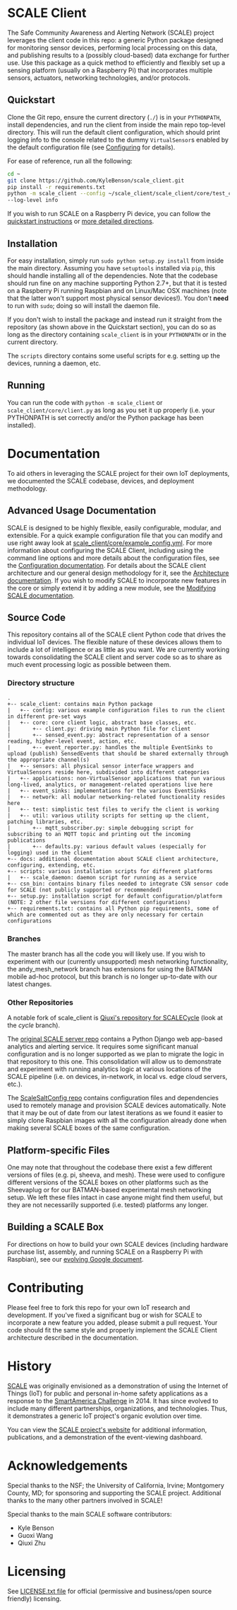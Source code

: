 SCALE Client
=============

The Safe Community Awareness and Alerting Network (SCALE) project leverages the client code in this repo: a generic Python package designed for monitoring sensor devices, performing local processing on this data, and publishing results to a (possibly cloud-based) data exchange for further use. Use this package as a quick method to efficiently and flexibly set up a sensing platform (usually on a Raspberry Pi) that incorporates multiple sensors, actuators, networking technologies, and/or protocols.

Quickstart
----------

Clone the Git repo, ensure the current directory (`./`) is in your `PYTHONPATH`, install dependencies, and run the client from inside the main repo top-level directory.  This will run the default client configuration, which should print logging info to the console related to the dummy `VirtualSensor`s enabled by the default configuration file (see [Configuring](#configuring) for details).

For ease of reference, run all the following:

```bash
cd ~
git clone https://github.com/KyleBenson/scale_client.git
pip install -r requirements.txt
python -m scale_client --config ~/scale_client/scale_client/core/test_config.yml \
--log-level info
```

If you wish to run SCALE on a Raspberry Pi device, you can follow the [quickstart instructions](quickstart_raspi_scale_box.md) or [more detailed directions](#building-a-scale-box).

Installation
------------

For easy installation, simply run `sudo python setup.py install` from inside the main directory. Assuming you have `setuptools` installed via `pip`, this should handle installing all of the dependencies. Note that the codebase should run fine on any machine supporting Python 2.7+, but that it is tested on a Raspberry Pi running Raspbian and on Linux/Mac OSX machines (note that the latter won't support most physical sensor devices!). You don't **need** to run with `sudo`; doing so will install the daemon file.

If you don't wish to install the package and instead run it straight from the repository (as shown above in the Quickstart section), you can do so as long as the directory containing `scale_client` is in your `PYTHONPATH` or in the current directory.

The `scripts` directory contains some useful scripts for e.g. setting up the devices, running a daemon, etc.

Running
-------

You can run the code with `python -m scale_client` or `scale_client/core/client.py` as long as you set it up properly (i.e. your PYTHONPATH is set correctly and/or the Python package has been installed).

Documentation
===============

To aid others in leveraging the SCALE project for their own IoT deployments, we documented the SCALE codebase, devices, and deployment methodology.

## Advanced Usage Documentation

SCALE is designed to be highly flexible, easily configurable, modular, and extensible.  For a quick example configuration file that you can modify and use right away look at [scale_client/core/example_config.yml](scale_client/core/example_config.yml).  For more information about configuring the SCALE Client, including using the command line options and more details about the configuration files, see the [Configuration documentation](docs/CONFIGURING.md).  For details about the SCALE client architecture and our general design methodology for it, see the [Architecture documentation](docs/ARCHITECTURE.md).  If you wish to modify SCALE to incorporate new features in the core or simply extend it by adding a new module, see the [Modifying SCALE documentation](docs/MODIFYING.md).


## Source Code

This repository contains all of the SCALE client Python code that drives the individual IoT devices.  The flexible nature of these devices allows them to include a lot of intelligence or as little as you want.  We are currently working towards consolidating the SCALE client and server code so as to share as much event processing logic as possible between them.

### Directory structure

```
.
+-- scale_client: contains main Python package
|   +-- config: various example configuration files to run the client in different pre-set ways
|   +-- core: core client logic, abstract base classes, etc.
|       +-- client.py: driving main Python file for client
|       +-- sensed_event.py: abstract representation of a sensor reading, higher-level event, action, etc.
|       +-- event_reporter.py: handles the multiple EventSinks to upload (publish) SensedEvents that should be shared externally through the appropriate channel(s)
|   +-- sensors: all physical sensor interface wrappers and VirtualSensors reside here, subdivided into different categories
|   +-- applications: non-VirtualSensor applications that run various long-lived, analytics, or management-related operations live here
|   +-- event_sinks: implementations for the various EventSinks
|   +-- network: all modular networking-related functionality resides here
|   +-- test: simplistic test files to verify the client is working
|   +-- util: various utility scripts for setting up the client, patching libraries, etc.
|       +-- mqtt_subscriber.py: simple debugging script for subscribing to an MQTT topic and printing out the incoming publications
|       +-- defaults.py: various default values (especially for logging) used in the client
+-- docs: additional documentation about SCALE client architecture, configuring, extending, etc.
+-- scripts: various installation scripts for different platforms
|   +-- scale_daemon: daemon script for running as a service
+-- csn_bin: contains binary files needed to integrate CSN sensor code for SCALE (not publicly supported or recommended)
+-- setup.py: installation script for default configuration/platform (NOTE: 2 other file versions for different configurations)
+-- requirements.txt: contains all Python pip requirements, some of which are commented out as they are only necessary for certain configurations
``` 


### Branches

The master branch has all the code you will likely use.  If you wish to experiment with our (currently unsupported) mesh networking functionality, the andy_mesh_network branch has extensions for using the BATMAN mobile ad-hoc protocol, but this branch is no longer up-to-date with our latest changes.


### Other Repositories

A notable fork of scale_client is [Qiuxi's repository for SCALECycle](https://github.com/bfrggit/scale_client) (look at the *cycle* branch).

The [original SCALE server repo](https://github.com/KyleBenson/SmartAmericaServer) contains a Python Django web app-based analytics and alerting service.  It requires some significant manual configuration and is no longer supported as we plan to migrate the logic in that repository to this one.  This consolidation will allow us to demonstrate and experiment with running analytics logic at various locations of the SCALE pipeline (i.e. on devices, in-network, in local vs. edge cloud servers, etc.).

The [ScaleSaltConfig repo](https://github.com/KyleBenson/ScaleSaltConfig) contains configuration files and dependencies used to remotely manage and provision SCALE devices automatically.  Note that it may be out of date from our latest iterations as we found it easier to simply clone Raspbian images with all the configuration already done when making several SCALE boxes of the same configuration.


## Platform-specific Files

One may note that throughout the codebase there exist a few different versions of files (e.g. pi, sheeva, and mesh).
These were used to configure different versions of the SCALE boxes on other platforms such as the Sheevaplug or
for our BATMAN-based experimental mesh networking setup.
We left these files intact in case anyone might find them useful, but they are not necessarilly supported (i.e. tested) platforms any longer.


## Building a SCALE Box

For directions on how to build your own SCALE devices (including hardware purchase list, assembly, and running SCALE on a Raspberry Pi with Raspbian), see our [evolving Google document](https://docs.google.com/document/d/1ItlumBB18bXcpRVaTrf4ghyYh6sCyd7HAMygooi9z8k/edit?usp=sharing).


Contributing
================

Please feel free to fork this repo for your own IoT research and development.  If you've fixed a significant bug or wish for SCALE to incorporate a new feature you added, please submit a pull request.  Your code should fit the same style and properly implement the SCALE Client architecture described in the documentation.

History
================

[SCALE](http://smartamerica.org/teams/scale-safe-community-alert-network-a-k-a-public-safety-for-smart-communities/) was originally envisioned as a demonstration of using the Internet of Things (IoT) for public and personal in-home safety applications as a response to the [SmartAmerica Challenge](http://smartamerica.org/) in 2014.  It has since evolved to include many different partnerships, organizations, and technologies.  Thus, it demonstrates a generic IoT project's organic evolution over time.

You can view the [SCALE project's website](http://scale.ics.uci.edu/) for additional information, publications, and a demonstration of the event-viewing dashboard.


Acknowledgements
================

Special thanks to the NSF; the University of California, Irvine; Montgomery County, MD; for sponsoring and supporting the SCALE project.  Additional thanks to the many other partners involved in SCALE!

Special thanks to the main SCALE software contributors:
* Kyle Benson
* Guoxi Wang
* Qiuxi Zhu

Licensing
================

See [LICENSE.txt file](LICENSE.txt) for official (permissive and business/open source friendly) licensing.
